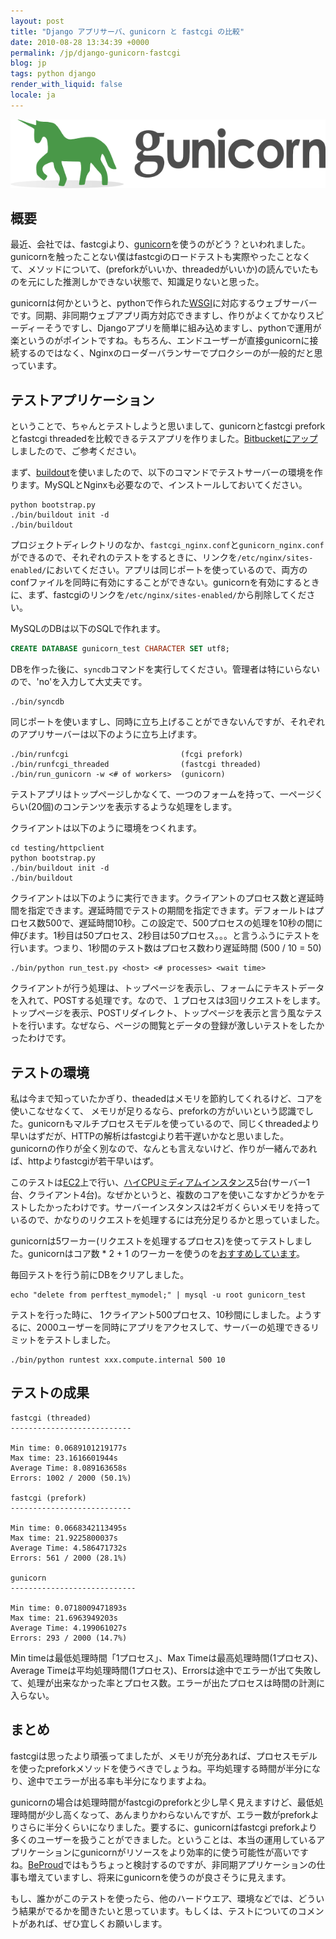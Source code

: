 ```yaml
---
layout: post
title: "Django アプリサーバ、gunicorn と fastcgi の比較"
date: 2010-08-28 13:34:39 +0000
permalink: /jp/django-gunicorn-fastcgi
blog: jp
tags: python django
render_with_liquid: false
locale: ja
---
```


![image](/assets/images/624/large_gunicorn_big.png)

## 概要

最近、会社では、fastcgiより、[gunicorn](http://gunicorn.org/)を使うのがどう？といわれました。gunicornを触ったことない僕はfastcgiのロードテストも実際やったことなくて、メソッドについて、(preforkがいいか、threadedがいいか)の読んでいたものを元にした推測しかできない状態で、知識足りないと思った。

gunicornは何かというと、pythonで作られた[WSGI](http://ja.wikipedia.org/wiki/Web_Server_Gateway_Interface)に対応するウェブサーバーです。同期、非同期ウェブアプリ両方対応できますし、作りがよくてかなりスピーディーそうですし、Djangoアプリを簡単に組み込めますし、pythonで運用が楽というのがポイントですね。もちろん、エンドユーザーが直接gunicornに接続するのではなく、Nginxのローダーバランサーでプロクシーのが一般的だと思っています。

## テストアプリケーション

ということで、ちゃんとテストしようと思いまして、gunicornとfastcgi preforkとfastcgi threadedを比較できるテスアプリを作りました。[Bitbucketにアップ](http://bitbucket.org/IanLewis/gunicorn-test)しましたので、ご参考ください。

まず、[buildout](http://www.buildout.org/)を使いましたので、以下のコマンドでテストサーバーの環境を作ります。MySQLとNginxも必要なので、インストールしておいてください。

```shell
python bootstrap.py
./bin/buildout init -d
./bin/buildout
```

プロジェクトディレクトリのなか、`fastcgi_nginx.conf`と`gunicorn_nginx.conf`ができるので、それぞれのテストをするときに、リンクを`/etc/nginx/sites-enabled/`においてください。アプリは同じポートを使っているので、両方のconfファイルを同時に有効にすることができない。gunicornを有効にするときに、まず、fastcgiのリンクを`/etc/nginx/sites-enabled/`から削除してください。

MySQLのDBは以下のSQLで作れます。

```sql
CREATE DATABASE gunicorn_test CHARACTER SET utf8;
```

DBを作った後に、`syncdb`コマンドを実行してください。管理者は特にいらないので、'no'を入力して大丈夫です。

```shell
./bin/syncdb
```

同じポートを使いますし、同時に立ち上げることができないんですが、それぞれのアプリサーバーは以下のように立ち上げます。

```shell
./bin/runfcgi                         (fcgi prefork)
./bin/runfcgi_threaded                (fastcgi threaded)
./bin/run_gunicorn -w <# of workers>  (gunicorn)
```

テストアプリはトップページしかなくて、一つのフォームを持って、一ページくらい(20個)のコンテンツを表示するような処理をします。

クライアントは以下のように環境をつくれます。

```shell
cd testing/httpclient
python bootstrap.py
./bin/buildout init -d
./bin/buildout
```

クライアントは以下のように実行できます。クライアントのプロセス数と遅延時間を指定できます。遅延時間でテストの期間を指定できます。デフォールトはプロセス数500で、遅延時間10秒。この設定で、500プロセスの処理を10秒の間に伸びます。1秒目は50プロセス、2秒目は50プロセス。。。と言うふうにテストを行います。つまり、1秒間のテスト数はプロセス数わり遅延時間 (500 / 10 = 50)

```shell
./bin/python run_test.py <host> <# processes> <wait time>
```

クライアントが行う処理は、トップページを表示し、フォームにテキストデータを入れて、POSTする処理です。なので、１プロセスは3回リクエストをします。トップページを表示、POSTリダイレクト、トップページを表示と言う風なテストを行います。なぜなら、ページの閲覧とデータの登録が激しいテストをしたかったわけです。

## テストの環境

私は今まで知っていたかぎり、theadedはメモリを節約してくれるけど、コアを使いこなせなくて、 メモリが足りるなら、preforkの方がいいという認識でした。gunicornもマルチプロセスモデルを使っているので、同じくthreadedより早いはずだが、HTTPの解析はfastcgiより若干遅いかなと思いました。gunicornの作りが全く別なので、なんとも言えないけど、作りが一緒んであれば、httpよりfastcgiが若干早いはず。

このテストは[EC2](http://aws.amazon.com/jp/ec2/)上で行い、[ハイCPUミディアムインスタンス](http://aws.amazon.com/jp/ec2/instance-types/)5台(サーバー1台、クライアント4台)。なぜかというと、複数のコアを使いこなすかどうかをテストしたかったわけです。サーバーインスタンスは2ギガくらいメモリを持っているので、かなりのリクエストを処理するには充分足りるかと思っていました。

gunicornは5ワーカー(リクエストを処理するプロセス)を使ってテストしました。gunicornはコア数 \* 2 + 1 のワーカーを使うのを[おすすめしています](http://gunicorn.org/design.html#how-many-workers)。

毎回テストを行う前にDBをクリアしました。

```shell
echo "delete from perftest_mymodel;" | mysql -u root gunicorn_test
```

テストを行った時に、 1クライアント500プロセス、10秒間にしました。ようするに、2000ユーザーを同時にアプリをアクセスして、サーバーの処理できるリミットをテストしました。

```shell
./bin/python runtest xxx.compute.internal 500 10
```

## テストの成果

```text
fastcgi (threaded)
---------------------------

Min time: 0.0689101219177s
Max time: 23.1616601944s
Average Time: 8.089163658s
Errors: 1002 / 2000 (50.1%)

fastcgi (prefork)
---------------------------

Min time: 0.0668342113495s
Max time: 21.9225800037s
Average Time: 4.586471732s
Errors: 561 / 2000 (28.1%)

gunicorn
----------------------------

Min time: 0.0718009471893s
Max time: 21.6963949203s
Average Time: 4.199061027s
Errors: 293 / 2000 (14.7%)
```

Min timeは最低処理時間「1プロセス」、Max Timeは最高処理時間(1プロセス)、Average Timeは平均処理時間(1プロセス)、Errorsは途中でエラーが出て失敗して、処理が出来なかった率とプロセス数。エラーが出たプロセスは時間の計測に入らない。

## まとめ

fastcgiは思ったより頑張ってましたが、メモリが充分あれば、プロセスモデルを使ったpreforkメソッドを使うべきでしょうね。平均処理する時間が半分になり、途中でエラーが出る率も半分になりますよね。

gunicornの場合は処理時間がfastcgiのpreforkと少し早く見えますけど、最低処理時間が少し高くなって、あんまりかわらないんですが、エラー数がpreforkよりさらに半分くらいになりました。要するに、gunicornはfastcgi preforkより多くのユーザーを扱うことができました。ということは、本当の運用しているアプリケーションにgunicornがリソースをより効率的に使う可能性が高いですね。[BeProud](http://www.beproud.jp/)ではもうちょっと検討するのですが、非同期アプリケーションの仕事も増えていますし、将来にgunicornを使うのが良さそうに見えます。

もし、誰かがこのテストを使ったら、他のハードウエア、環境などでは、どういう結果がでるかを聞きたいと思っています。もしくは、テストについてのコメントがあれば、ぜひ宜しくお願いします。
